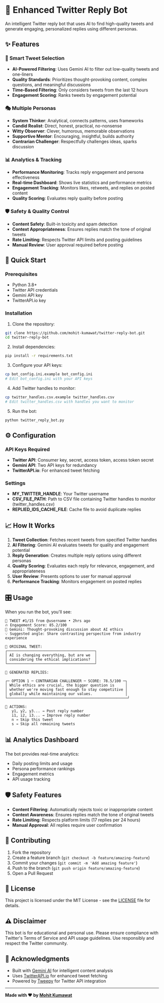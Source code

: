 # 🤖 Enhanced Twitter Reply Bot

An intelligent Twitter reply bot that uses AI to find high-quality tweets and generate engaging, personalized replies using different personas.

## ✨ Features

### 🎯 Smart Tweet Selection
- **AI-Powered Filtering**: Uses Gemini AI to filter out low-quality tweets and one-liners
- **Quality Standards**: Prioritizes thought-provoking content, complex questions, and meaningful discussions
- **Time-Based Filtering**: Only considers tweets from the last 12 hours
- **Engagement Scoring**: Ranks tweets by engagement potential

### 🎭 Multiple Personas
- **System Thinker**: Analytical, connects patterns, uses frameworks
- **Candid Realist**: Direct, honest, practical, no-nonsense
- **Witty Observer**: Clever, humorous, memorable observations
- **Supportive Mentor**: Encouraging, insightful, builds authority
- **Contrarian Challenger**: Respectfully challenges ideas, sparks discussion

### 📊 Analytics & Tracking
- **Performance Monitoring**: Tracks reply engagement and persona effectiveness
- **Real-time Dashboard**: Shows live statistics and performance metrics
- **Engagement Tracking**: Monitors likes, retweets, and replies on posted content
- **Quality Scoring**: Evaluates reply quality before posting

### 🛡️ Safety & Quality Control
- **Content Safety**: Built-in toxicity and spam detection
- **Context Appropriateness**: Ensures replies match the tone of original tweets
- **Rate Limiting**: Respects Twitter API limits and posting guidelines
- **Manual Review**: User approval required before posting

## 🚀 Quick Start

### Prerequisites
- Python 3.8+
- Twitter API credentials
- Gemini API key
- TwitterAPI.io key

### Installation

1. Clone the repository:
```bash
git clone https://github.com/mohit-kumawat/twitter-reply-bot.git
cd twitter-reply-bot
```

2. Install dependencies:
```bash
pip install -r requirements.txt
```

3. Configure your API keys:
```bash
cp bot_config.ini.example bot_config.ini
# Edit bot_config.ini with your API keys
```

4. Add Twitter handles to monitor:
```bash
cp twitter_handles.csv.example twitter_handles.csv
# Edit twitter_handles.csv with handles you want to monitor
```

5. Run the bot:
```bash
python twitter_reply_bot.py
```

## ⚙️ Configuration

### API Keys Required
- **Twitter API**: Consumer key, secret, access token, access token secret
- **Gemini API**: Two API keys for redundancy
- **TwitterAPI.io**: For enhanced tweet fetching

### Settings
- **MY_TWITTER_HANDLE**: Your Twitter username
- **CSV_FILE_PATH**: Path to CSV file containing Twitter handles to monitor (twitter_handles.csv)
- **REPLIED_IDS_CACHE_FILE**: Cache file to avoid duplicate replies

## 📈 How It Works

1. **Tweet Collection**: Fetches recent tweets from specified Twitter handles
2. **AI Filtering**: Gemini AI evaluates tweets for quality and engagement potential
3. **Reply Generation**: Creates multiple reply options using different personas
4. **Quality Scoring**: Evaluates each reply for relevance, engagement, and appropriateness
5. **User Review**: Presents options to user for manual approval
6. **Performance Tracking**: Monitors engagement on posted replies

## 🎛️ Usage

When you run the bot, you'll see:

```
📱 TWEET #1/15 from @username • 2hrs ago
🔥 Engagement Score: 85.2/100
🤖 Gemini: Thought-provoking discussion about AI ethics
💡 Suggested angle: Share contrasting perspective from industry experience

📝 ORIGINAL TWEET:
┌────────────────────────────────────────┐
│ AI is changing everything, but are we  │
│ considering the ethical implications?  │
└────────────────────────────────────────┘

💬 GENERATED REPLIES:

┌─ OPTION 1 ─ CONTRARIAN CHALLENGER ─ SCORE: 78.5/100 ─┐
│ While ethics are crucial, the bigger question is     │
│ whether we're moving fast enough to stay competitive │
│ globally while maintaining our values.               │
└───────────────────────────────────────────────────────┘

🎯 ACTIONS:
   y1, y2, y3... → Post reply number
   i1, i2, i3... → Improve reply number  
   n → Skip this tweet
   s → Skip all remaining tweets
```

## 📊 Analytics Dashboard

The bot provides real-time analytics:
- Daily posting limits and usage
- Persona performance rankings
- Engagement metrics
- API usage tracking

## 🛡️ Safety Features

- **Content Filtering**: Automatically rejects toxic or inappropriate content
- **Context Awareness**: Ensures replies match the tone of original tweets
- **Rate Limiting**: Respects platform limits (17 replies per 24 hours)
- **Manual Approval**: All replies require user confirmation

## 🤝 Contributing

1. Fork the repository
2. Create a feature branch (`git checkout -b feature/amazing-feature`)
3. Commit your changes (`git commit -m 'Add amazing feature'`)
4. Push to the branch (`git push origin feature/amazing-feature`)
5. Open a Pull Request

## 📝 License

This project is licensed under the MIT License - see the [LICENSE](LICENSE) file for details.

## ⚠️ Disclaimer

This bot is for educational and personal use. Please ensure compliance with Twitter's Terms of Service and API usage guidelines. Use responsibly and respect the Twitter community.

## 🙏 Acknowledgments

- Built with [Gemini AI](https://ai.google.dev/) for intelligent content analysis
- Uses [TwitterAPI.io](https://twitterapi.io/) for enhanced tweet fetching
- Powered by [Tweepy](https://www.tweepy.org/) for Twitter API integration

---

**Made with ❤️ by [Mohit Kumawat](https://github.com/mohit-kumawat)**
